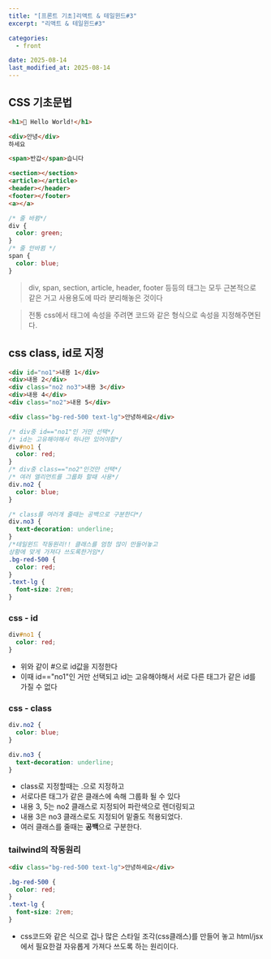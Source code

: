 ```yaml
---
title: "[프론트 기초]리액트 & 테일윈드#3"
excerpt: "리액트 & 테일윈드#3"

categories:
  - front

date: 2025-08-14
last_modified_at: 2025-08-14
---
```


## CSS 기초문법

```html
<h1>👋 Hello World!</h1>

<div>안녕</div>
하세요

<span>반갑</span>습니다

<section></section>
<article></article>
<header></header>
<footer></footer>
<a></a>
```

```css
/* 줄 바뀜*/
div {
  color: green;
}
/* 줄 안바뀜 */
span {
  color: blue;
}
```

> div, span, section, article, header, footer 등등의 태그는 모두 근본적으로 같은 거고 사용용도에 따라 분리해놓은 것이다

> 전통 css에서 태그에 속성을 주려면 코드와 같은 형식으로 속성을 지정해주면된다.

## css class, id로 지정

```html
<div id="no1">내용 1</div>
<div>내용 2</div>
<div class="no2 no3">내용 3</div>
<div>내용 4</div>
<div class="no2">내용 5</div>

<div class="bg-red-500 text-lg">안녕하세요</div>
```

```css
/* div중 id=="no1"인 거만 선택*/
/* id는 고유해야해서 하나만 있어야함*/
div#no1 {
  color: red;
}
/* div중 class=="no2"인것만 선택*/
/* 여러 엘리먼트를 그룹화 할때 사용*/
div.no2 {
  color: blue;
}

/* class를 여러개 줄때는 공백으로 구분한다*/
div.no3 {
  text-decoration: underline;
}
/*테일윈드 작동원리!! 클래스를 엄청 많이 만들어놓고 
상황에 맞게 가져다 쓰도록한거임*/
.bg-red-500 {
  color: red;
}
.text-lg {
  font-size: 2rem;
}
```

### css - id

```css
div#no1 {
  color: red;
}
```

- 위와 같이 #으로 id값을 지정한다
- 이때 id=="no1"인 거만 선택되고 id는 고유해야해서 서로 다른 태그가 같은 id를 가질 수 없다

### css - class

```css
div.no2 {
  color: blue;
}

div.no3 {
  text-decoration: underline;
}
```

- class로 지정할때는 .으로 지정하고
- 서로다른 태그가 같은 클래스에 속해 그룹화 될 수 있다
- 내용 3, 5는 no2 클래스로 지정되어 파란색으로 렌더링되고
- 내용 3은 no3 클래스로도 지정되어 밑줄도 적용되었다.
- 여러 클래스를 줄때는 **공백**으로 구분한다.

### tailwind의 작동원리

```html
<div class="bg-red-500 text-lg">안녕하세요</div>
```

```css
.bg-red-500 {
  color: red;
}
.text-lg {
  font-size: 2rem;
}
```

- css코드와 같은 식으로 겁나 많은 스타일 조각(css클래스)를 만들어 놓고 html/jsx에서 필요한걸 자유롭게 가져다 쓰도록 하는 원리이다.
